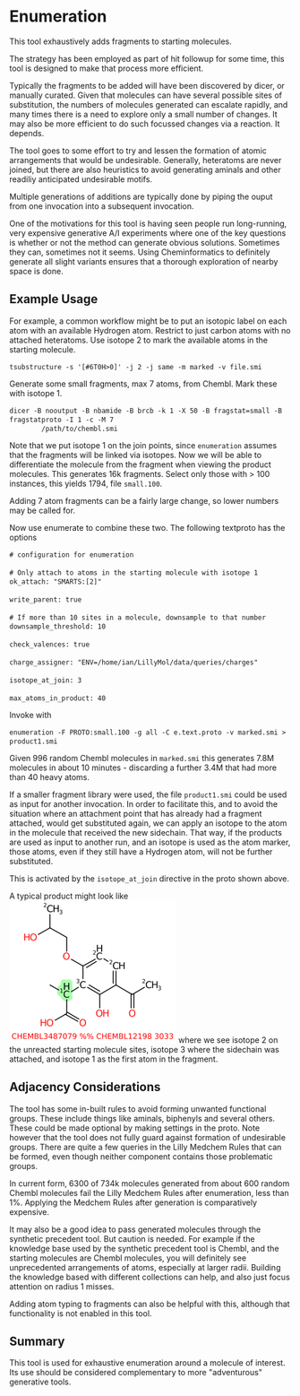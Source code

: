 # Enumeration
This tool exhaustively adds fragments to starting molecules.

The strategy has been employed as part of hit followup for some
time, this tool is designed to make that process more efficient.

Typically the fragments to be added will have been discovered by
dicer, or manually curated. Given that molecules can have several
possible sites of substitution, the numbers of
molecules generated can escalate rapidly, and many times
there is a need to explore only a small number of changes. It
may also be more efficient to do such focussed changes via a
reaction. It depends.

The tool goes to some effort to try and lessen the formation of
atomic arrangements that would be undesirable. Generally, heteratoms
are never joined, but there are also heuristics to avoid generating
aminals and other readiliy anticipated undesirable motifs.

Multiple generations of additions are typically done by
piping the ouput from one invocation into a subsequent
invocation.

One of the motivations for this tool is having seen people run
long-running, very expensive generative A/I experiments where
one of the key questions is whether or not the method can
generate obvious solutions. Sometimes they can, sometimes not
it seems. Using Cheminformatics to definitely generate all
slight variants ensures that a thorough exploration of nearby
space is done.

## Example Usage

For example, a common workflow might be to put an isotopic label
on each atom with an available Hydrogen atom. Restrict to just
carbon atoms with no attached heteratoms. Use isotope 2 to mark the
available atoms in the starting molecule.
```
tsubstructure -s '[#6T0H>0]' -j 2 -j same -m marked -v file.smi
```
Generate some small fragments, max 7 atoms, from Chembl. Mark
these with isotope 1.
```
dicer -B nooutput -B nbamide -B brcb -k 1 -X 50 -B fragstat=small -B fragstatproto -I 1 -c -M 7
        /path/to/chembl.smi
```
Note that we put isotope 1 on the join points, since `enumeration` assumes
that the fragments will be linked via isotopes. Now we will be able to differentiate
the molecule from the fragment when viewing the product molecules. This generates 16k
fragments. Select only those with > 100 instances, this yields 1794, file `small.100`.

Adding 7 atom fragments can be a fairly large change, so lower numbers may
be called for.

Now use enumerate to combine these two. The following textproto
has the options
```
# configuration for enumeration

# Only attach to atoms in the starting molecule with isotope 1
ok_attach: "SMARTS:[2]"

write_parent: true

# If more than 10 sites in a molecule, downsample to that number
downsample_threshold: 10

check_valences: true

charge_assigner: "ENV=/home/ian/LillyMol/data/queries/charges"

isotope_at_join: 3

max_atoms_in_product: 40
```

Invoke with
```
enumeration -F PROTO:small.100 -g all -C e.text.proto -v marked.smi > product1.smi
```
Given 996 random Chembl molecules in `marked.smi` this generates 7.8M molecules in
about 10 minutes - discarding a further 3.4M that had more than 40 heavy atoms.

If a smaller fragment library were used, the file `product1.smi` could be used
as input for another invocation. In order to facilitate this, and to 
avoid the situation where an attachment point that has already had
a fragment attached, would get substituted again, we can apply
an isotope to the atom in the molecule that received the new sidechain. That
way, if the products are used as input to another run, and an isotope
is used as the atom marker, those atoms, even if they still have a Hydrogen
atom, will not be further substituted.

This is activated by the `isotope_at_join` directive in the proto shown
above.

A typical product might look like
![product](Images/CHEMBL3487079_CHEMBL12198_3033.png)
where we see isotope 2 on the unreacted starting molecule sites, isotope
3 where the sidechain was attached, and isotope 1 as the first atom
in the fragment.


## Adjacency Considerations
The tool has some in-built rules to avoid forming unwanted functional
groups. These include things like aminals, biphenyls and several others.
These could be made optional by making settings in the proto. Note
however that the tool does not fully guard against formation of undesirable
groups. There are quite a few queries in the Lilly Medchem Rules that
can be formed, even though neither component contains those
problematic groups. 

In current form, 6300 of 734k molecules generated from about 600 random
Chembl molecules fail the Lilly Medchem Rules after enumeration, less than 1%.
Applying the Medchem Rules after generation is comparatively expensive.

It may also be a good idea to pass generated molecules through the
synthetic precedent tool. But caution is needed. For example
if the knowledge base used by the synthetic precedent tool is
Chembl, and the starting molecules are Chembl molecules, you will
definitely see unprecedented arrangements of atoms, especially
at larger radii. Building the knowledge based with different
collections can help, and also just focus attention on
radius 1 misses.

Adding atom typing to fragments can also be helpful with this, although
that functionality is not enabled in this tool.


## Summary
This tool is used for exhaustive enumeration around a molecule of
interest. Its use should be considered complementary to more
"adventurous" generative tools.
